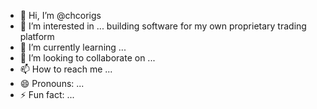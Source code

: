 - 👋 Hi, I’m @chcorigs
- 👀 I’m interested in ... building software for my own proprietary trading platform
- 🌱 I’m currently learning ...
- 💞️ I’m looking to collaborate on ...
- 📫 How to reach me ...
- 😄 Pronouns: ...
- ⚡ Fun fact: ...

<!---
chcorigs/chcorigs is a ✨ special ✨ repository because its `README.md` (this file) appears on your GitHub profile.
You can click the Preview link to take a look at your changes.
--->
